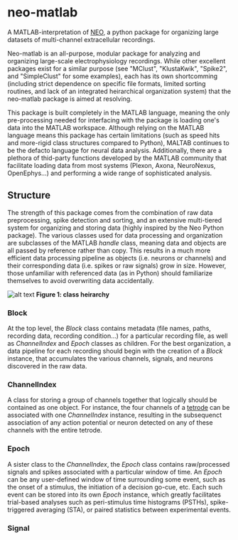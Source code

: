 # neo-matlab
A MATLAB-interpretation of [NEO](http://neuralensemble.org/neo/), a python package for organizing large datasets of multi-channel extracellular recordings.

Neo-matlab is an all-purpose, modular package for analyzing and organizing large-scale electrophysiology recordings. While other excellent packages exist for a similar purpose (see "MClust", "KlustaKwik", "Spike2", and "SimpleClust" for some examples), each has its own shortcomming (including strict dependence on specific file formats, limited sorting routines, and lack of an integrated heirarchical organization system) that the neo-matlab package is aimed at resolving. 

This package is built completely in the MATLAB language, meaning the only pre-processing needed for interfacing with the package is loading one's data into the MATLAB workspace. Although relying on the MATLAB language means this package has certain limitations (such as speed hits and more-rigid class structures compared to Python), MALTAB continues to be the defacto language for neural data analysis. Additionally, there are a plethora of thid-party functions developed by the MATLAB community that facilitate loading data from most systems (Plexon, Axona, NeuroNexus, OpenEphys...) and performing a wide range of sophisticated analysis. 

## Structure
The strength of this package comes from the combination of raw data preprocessing, spike detection and sorting, and an extensive multi-tiered system for organizing and storing data (highly inspired by the Neo Python package). The various classes used for data processing and organization are subclasses of the MATLAB *handle* class, meaning data and objects are all passed by reference rather than copy. This results in a much more efficient data processing pipeline as objects (i.e. neurons or channels) and their corresponding data (i.e. spikes or raw signals) grow in size. However, those unfamiliar with referenced data (as in Python) should familiarize themselves to avoid overwriting data accidentally. 

![alt text](https://github.com/Jorsorokin/neo-matlab/images/scheme.png "Heirarchy scheme")
**Figure 1: class heirarchy**

### Block 
At the top level, the *Block* class contains metadata (file names, paths, recording data, recording condition...) for a particular recording file, as well as *ChannelIndex* and *Epoch* classes as children. For the best organization, a data pipeline for each recording should begin with the creation of a *Block* instance, that accumulates the various channels, signals, and neurons discovered in the raw data. 

### ChannelIndex
A class for storing a group of channels together that logically should be contained as one object. For instance, the four channels of a [tetrode](https://en.wikipedia.org/wiki/Tetrode_(biology)) can be associated with one *ChannelIndex* instance, resulting in the subsequenct association of any action potential or neuron detected on any of these channels with the entire tetrode.

### Epoch
A sister class to the *ChannelIndex*, the *Epoch* class contains raw/processed signals and spikes associated with a particular window of time. An *Epoch* can be any user-defined window of time surrounding some event, such as the onset of a stimulus, the initiation of a decision go-cue, etc. Each such event can be stored into its own *Epoch* instance, which greatly facilitates trial-based analyses such as peri-stimulus time histograms (PSTHs), spike-triggered averaging (STA), or paired statistics between experimental events. 

### Signal  